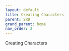 ```yaml
---
layout: default
title: Creating Characters
parent: SRD
grand_parent: home
nav_order: 2
---
```


Creating Characters
